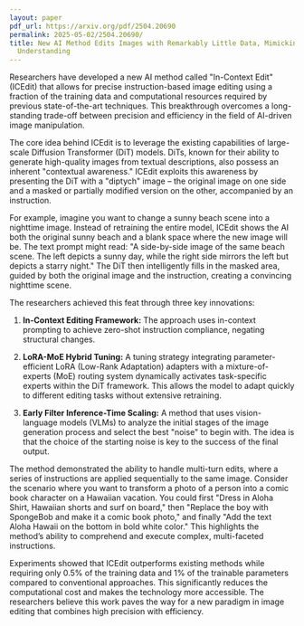 ```yaml
---
layout: paper
pdf_url: https://arxiv.org/pdf/2504.20690
permalink: 2025-05-02/2504.20690/
title: New AI Method Edits Images with Remarkably Little Data, Mimicking Real-World
  Understanding
---
```




Researchers have developed a new AI method called "In-Context Edit" (ICEdit) that allows for precise instruction-based image editing using a fraction of the training data and computational resources required by previous state-of-the-art techniques. This breakthrough overcomes a long-standing trade-off between precision and efficiency in the field of AI-driven image manipulation.

The core idea behind ICEdit is to leverage the existing capabilities of large-scale Diffusion Transformer (DiT) models. DiTs, known for their ability to generate high-quality images from textual descriptions, also possess an inherent "contextual awareness." ICEdit exploits this awareness by presenting the DiT with a "diptych" image – the original image on one side and a masked or partially modified version on the other, accompanied by an instruction.

For example, imagine you want to change a sunny beach scene into a nighttime image. Instead of retraining the entire model, ICEdit shows the AI both the original sunny beach and a blank space where the new image will be. The text prompt might read: "A side-by-side image of the same beach scene. The left depicts a sunny day, while the right side mirrors the left but depicts a starry night." The DiT then intelligently fills in the masked area, guided by both the original image and the instruction, creating a convincing nighttime scene.

The researchers achieved this feat through three key innovations:

1.  **In-Context Editing Framework:** The approach uses in-context prompting to achieve zero-shot instruction compliance, negating structural changes.

2.  **LoRA-MoE Hybrid Tuning:** A tuning strategy integrating parameter-efficient LoRA (Low-Rank Adaptation) adapters with a mixture-of-experts (MoE) routing system dynamically activates task-specific experts within the DiT framework. This allows the model to adapt quickly to different editing tasks without extensive retraining.

3.  **Early Filter Inference-Time Scaling:** A method that uses vision-language models (VLMs) to analyze the initial stages of the image generation process and select the best "noise" to begin with. The idea is that the choice of the starting noise is key to the success of the final output.

The method demonstrated the ability to handle multi-turn edits, where a series of instructions are applied sequentially to the same image. Consider the scenario where you want to transform a photo of a person into a comic book character on a Hawaiian vacation. You could first "Dress in Aloha Shirt, Hawaiian shorts and surf on board," then "Replace the boy with SpongeBob and make it a comic book photo," and finally "Add the text Aloha Hawaii on the bottom in bold white color." This highlights the method’s ability to comprehend and execute complex, multi-faceted instructions.

Experiments showed that ICEdit outperforms existing methods while requiring only 0.5% of the training data and 1% of the trainable parameters compared to conventional approaches. This significantly reduces the computational cost and makes the technology more accessible. The researchers believe this work paves the way for a new paradigm in image editing that combines high precision with efficiency.